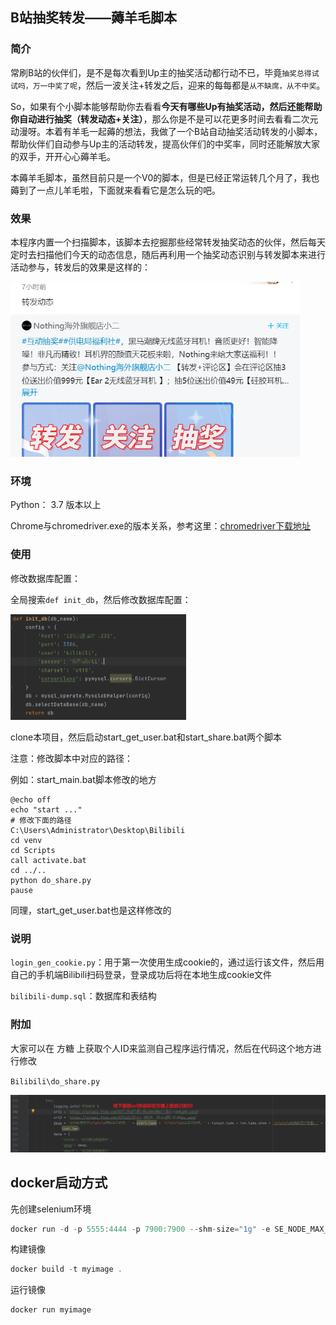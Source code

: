 ## B站抽奖转发——薅羊毛脚本

### 简介

常刷B站的伙伴们，是不是每次看到Up主的抽奖活动都行动不已，毕竟`抽奖总得试试吗，万一中奖了呢`，然后一波关注+转发之后，迎来的每每都是`从不缺席，从不中奖`。

So，如果有个小脚本能够帮助你去看看**今天有哪些Up有抽奖活动，然后还能帮助你自动进行抽奖（转发动态+关注）**，那么你是不是可以花更多时间去看看二次元动漫呀。本着有羊毛一起薅的想法，我做了一个B站自动抽奖活动转发的小脚本，帮助伙伴们自动参与Up主的活动转发，提高伙伴们的中奖率，同时还能解放大家的双手，开开心心薅羊毛。

本薅羊毛脚本，虽然目前只是一个V0的脚本，但是已经正常运转几个月了，我也薅到了一点儿羊毛啦，下面就来看看它是怎么玩的吧。

### 效果

本程序内置一个扫描脚本，该脚本去挖掘那些经常转发抽奖动态的伙伴，然后每天定时去扫描他们今天的动态信息，随后再利用一个抽奖动态识别与转发脚本来进行活动参与，转发后的效果是这样的：

<img src="img/Readme.assets/image-20230407114451309.png" alt="image-20230407114451309" style="zoom:67%;" />

### 环境
Python： 3.7 版本以上

Chrome与chromedriver.exe的版本关系，参考这里：[chromedriver下载地址](http://chromedriver.storage.googleapis.com/index.html)

### 使用

修改数据库配置：

全局搜索`def init_db`，然后修改数据库配置：

<img src="img/Readme.assets/image-20230408111029045.png" alt="image-20230408111029045" style="zoom:50%;" />

clone本项目，然后启动start_get_user.bat和start_share.bat两个脚本

注意：修改脚本中对应的路径：

例如：start_main.bat脚本修改的地方

```ba
@echo off
echo "start ..."
# 修改下面的路径
C:\Users\Administrator\Desktop\Bilibili
cd venv
cd Scripts
call activate.bat
cd ../..
python do_share.py
pause
```

同理，start_get_user.bat也是这样修改的

### 说明

`login_gen_cookie.py`：用于第一次使用生成cookie的，通过运行该文件，然后用自己的手机端Bilibili扫码登录，登录成功后将在本地生成cookie文件

`bilibili-dump.sql`：数据库和表结构
### 附加

大家可以在 方糖 上获取个人ID来监测自己程序运行情况，然后在代码这个地方进行修改

`Bilibili\do_share.py`

![image-20230410164206780](img/Readme.assets/xxx.png)

## docker启动方式

先创建selenium环境

```java
docker run -d -p 5555:4444 -p 7900:7900 --shm-size="1g" -e SE_NODE_MAX_SESSIONS=5 -e SE_NODE_MAX_INSTANCES=5 selenium/standalone-chrome:latest
```

构建镜像

```java
docker build -t myimage .
```

运行镜像

```java
docker run myimage
```

